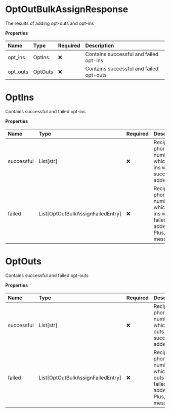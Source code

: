# OptOutBulkAssignResponse

The results of adding opt-outs and opt-ins

**Properties**

| Name     | Type    | Required | Description                             |
| :------- | :------ | :------- | :-------------------------------------- |
| opt_ins  | OptIns  | ❌       | Contains successful and failed opt-ins  |
| opt_outs | OptOuts | ❌       | Contains successful and failed opt-outs |

# OptIns

Contains successful and failed opt-ins

**Properties**

| Name       | Type                              | Required | Description                                                                               |
| :--------- | :-------------------------------- | :------- | :---------------------------------------------------------------------------------------- |
| successful | List[str]                         | ❌       | Recipients' phone numbers which opt-ins were successfully added for.                      |
| failed     | List[OptOutBulkAssignFailedEntry] | ❌       | Recipients' phone numbers which opt-ins were failed to be added for. Plus, error messages |

# OptOuts

Contains successful and failed opt-outs

**Properties**

| Name       | Type                              | Required | Description                                                                                |
| :--------- | :-------------------------------- | :------- | :----------------------------------------------------------------------------------------- |
| successful | List[str]                         | ❌       | Recipients' phone numbers which opt-outs were successfully added for.                      |
| failed     | List[OptOutBulkAssignFailedEntry] | ❌       | Recipients' phone numbers which opt-outs were failed to be added for. Plus, error messages |

<!-- This file was generated by liblab | https://liblab.com/ -->
